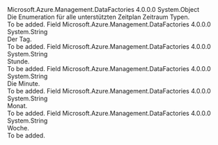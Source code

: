 <Type Name="SchedulePeriod" FullName="Microsoft.Azure.Management.DataFactories.Common.Models.SchedulePeriod">
  <TypeSignature Language="C#" Value="public static class SchedulePeriod" />
  <TypeSignature Language="ILAsm" Value=".class public auto ansi abstract sealed beforefieldinit SchedulePeriod extends System.Object" />
  <TypeSignature Language="DocId" Value="T:Microsoft.Azure.Management.DataFactories.Common.Models.SchedulePeriod" />
  <TypeSignature Language="VB.NET" Value="Public Class SchedulePeriod" />
  <TypeSignature Language="F#" Value="type SchedulePeriod = class" />
  <AssemblyInfo>
    <AssemblyName>Microsoft.Azure.Management.DataFactories</AssemblyName>
    <AssemblyVersion>4.0.0.0</AssemblyVersion>
  </AssemblyInfo>
  <Base>
    <BaseTypeName>System.Object</BaseTypeName>
  </Base>
  <Interfaces />
  <Docs>
    <summary>
            Die Enumeration für alle unterstützten Zeitplan Zeitraum Typen.
            </summary>
    <remarks>To be added.</remarks>
  </Docs>
  <Members>
    <Member MemberName="Day">
      <MemberSignature Language="C#" Value="public const string Day;" />
      <MemberSignature Language="ILAsm" Value=".field public static literal string Day" />
      <MemberSignature Language="DocId" Value="F:Microsoft.Azure.Management.DataFactories.Common.Models.SchedulePeriod.Day" />
      <MemberSignature Language="VB.NET" Value="Public Const Day As String " />
      <MemberSignature Language="F#" Value="val mutable Day : string" Usage="Microsoft.Azure.Management.DataFactories.Common.Models.SchedulePeriod.Day" />
      <MemberType>Field</MemberType>
      <AssemblyInfo>
        <AssemblyName>Microsoft.Azure.Management.DataFactories</AssemblyName>
        <AssemblyVersion>4.0.0.0</AssemblyVersion>
      </AssemblyInfo>
      <ReturnValue>
        <ReturnType>System.String</ReturnType>
      </ReturnValue>
      <Docs>
        <summary>
            Der Tag.
            </summary>
        <remarks>To be added.</remarks>
      </Docs>
    </Member>
    <Member MemberName="Hour">
      <MemberSignature Language="C#" Value="public const string Hour;" />
      <MemberSignature Language="ILAsm" Value=".field public static literal string Hour" />
      <MemberSignature Language="DocId" Value="F:Microsoft.Azure.Management.DataFactories.Common.Models.SchedulePeriod.Hour" />
      <MemberSignature Language="VB.NET" Value="Public Const Hour As String " />
      <MemberSignature Language="F#" Value="val mutable Hour : string" Usage="Microsoft.Azure.Management.DataFactories.Common.Models.SchedulePeriod.Hour" />
      <MemberType>Field</MemberType>
      <AssemblyInfo>
        <AssemblyName>Microsoft.Azure.Management.DataFactories</AssemblyName>
        <AssemblyVersion>4.0.0.0</AssemblyVersion>
      </AssemblyInfo>
      <ReturnValue>
        <ReturnType>System.String</ReturnType>
      </ReturnValue>
      <Docs>
        <summary>
            Stunde.
            </summary>
        <remarks>To be added.</remarks>
      </Docs>
    </Member>
    <Member MemberName="Minute">
      <MemberSignature Language="C#" Value="public const string Minute;" />
      <MemberSignature Language="ILAsm" Value=".field public static literal string Minute" />
      <MemberSignature Language="DocId" Value="F:Microsoft.Azure.Management.DataFactories.Common.Models.SchedulePeriod.Minute" />
      <MemberSignature Language="VB.NET" Value="Public Const Minute As String " />
      <MemberSignature Language="F#" Value="val mutable Minute : string" Usage="Microsoft.Azure.Management.DataFactories.Common.Models.SchedulePeriod.Minute" />
      <MemberType>Field</MemberType>
      <AssemblyInfo>
        <AssemblyName>Microsoft.Azure.Management.DataFactories</AssemblyName>
        <AssemblyVersion>4.0.0.0</AssemblyVersion>
      </AssemblyInfo>
      <ReturnValue>
        <ReturnType>System.String</ReturnType>
      </ReturnValue>
      <Docs>
        <summary>
            Die Minute.
            </summary>
        <remarks>To be added.</remarks>
      </Docs>
    </Member>
    <Member MemberName="Month">
      <MemberSignature Language="C#" Value="public const string Month;" />
      <MemberSignature Language="ILAsm" Value=".field public static literal string Month" />
      <MemberSignature Language="DocId" Value="F:Microsoft.Azure.Management.DataFactories.Common.Models.SchedulePeriod.Month" />
      <MemberSignature Language="VB.NET" Value="Public Const Month As String " />
      <MemberSignature Language="F#" Value="val mutable Month : string" Usage="Microsoft.Azure.Management.DataFactories.Common.Models.SchedulePeriod.Month" />
      <MemberType>Field</MemberType>
      <AssemblyInfo>
        <AssemblyName>Microsoft.Azure.Management.DataFactories</AssemblyName>
        <AssemblyVersion>4.0.0.0</AssemblyVersion>
      </AssemblyInfo>
      <ReturnValue>
        <ReturnType>System.String</ReturnType>
      </ReturnValue>
      <Docs>
        <summary>
            Monat.
            </summary>
        <remarks>To be added.</remarks>
      </Docs>
    </Member>
    <Member MemberName="Week">
      <MemberSignature Language="C#" Value="public const string Week;" />
      <MemberSignature Language="ILAsm" Value=".field public static literal string Week" />
      <MemberSignature Language="DocId" Value="F:Microsoft.Azure.Management.DataFactories.Common.Models.SchedulePeriod.Week" />
      <MemberSignature Language="VB.NET" Value="Public Const Week As String " />
      <MemberSignature Language="F#" Value="val mutable Week : string" Usage="Microsoft.Azure.Management.DataFactories.Common.Models.SchedulePeriod.Week" />
      <MemberType>Field</MemberType>
      <AssemblyInfo>
        <AssemblyName>Microsoft.Azure.Management.DataFactories</AssemblyName>
        <AssemblyVersion>4.0.0.0</AssemblyVersion>
      </AssemblyInfo>
      <ReturnValue>
        <ReturnType>System.String</ReturnType>
      </ReturnValue>
      <Docs>
        <summary>
            Woche.
            </summary>
        <remarks>To be added.</remarks>
      </Docs>
    </Member>
  </Members>
</Type>